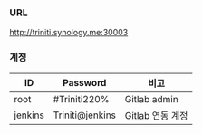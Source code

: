 ### URL
http://triniti.synology.me:30003
### 계정
| ID      | Password        | 비고           |
| ------- | --------------- | ------------ |
| root    | #Triniti220%    | Gitlab admin |
| jenkins | Triniti@jenkins | Gitlab 연동 계정 |
